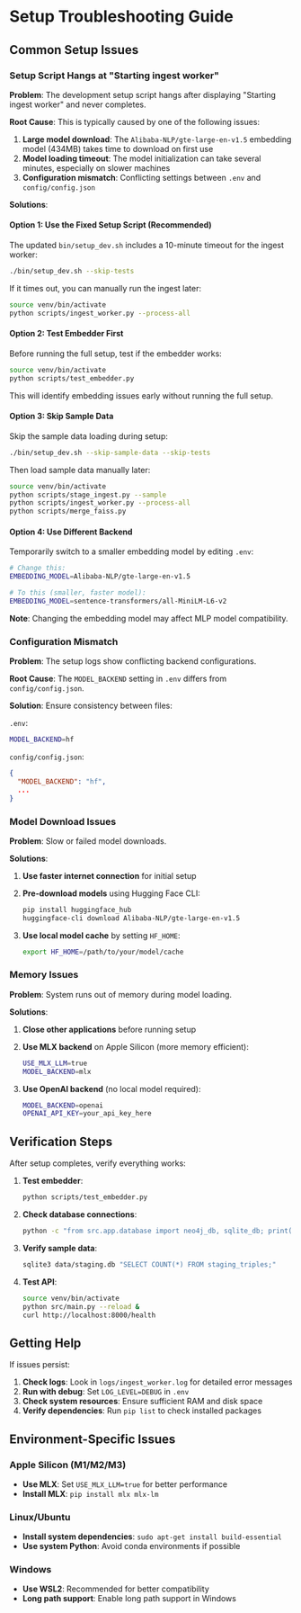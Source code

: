 # Setup Troubleshooting Guide

## Common Setup Issues

### Setup Script Hangs at "Starting ingest worker"

**Problem**: The development setup script hangs after displaying "Starting ingest worker" and never completes.

**Root Cause**: This is typically caused by one of the following issues:

1. **Large model download**: The `Alibaba-NLP/gte-large-en-v1.5` embedding model (434MB) takes time to download on first use
2. **Model loading timeout**: The model initialization can take several minutes, especially on slower machines
3. **Configuration mismatch**: Conflicting settings between `.env` and `config/config.json`

**Solutions**:

#### Option 1: Use the Fixed Setup Script (Recommended)
The updated `bin/setup_dev.sh` includes a 10-minute timeout for the ingest worker:

```bash
./bin/setup_dev.sh --skip-tests
```

If it times out, you can manually run the ingest later:
```bash
source venv/bin/activate
python scripts/ingest_worker.py --process-all
```

#### Option 2: Test Embedder First
Before running the full setup, test if the embedder works:

```bash
source venv/bin/activate
python scripts/test_embedder.py
```

This will identify embedding issues early without running the full setup.

#### Option 3: Skip Sample Data
Skip the sample data loading during setup:

```bash
./bin/setup_dev.sh --skip-sample-data --skip-tests
```

Then load sample data manually later:
```bash
source venv/bin/activate
python scripts/stage_ingest.py --sample
python scripts/ingest_worker.py --process-all
python scripts/merge_faiss.py
```

#### Option 4: Use Different Backend
Temporarily switch to a smaller embedding model by editing `.env`:

```bash
# Change this:
EMBEDDING_MODEL=Alibaba-NLP/gte-large-en-v1.5

# To this (smaller, faster model):
EMBEDDING_MODEL=sentence-transformers/all-MiniLM-L6-v2
```

**Note**: Changing the embedding model may affect MLP model compatibility.

### Configuration Mismatch

**Problem**: The setup logs show conflicting backend configurations.

**Root Cause**: The `MODEL_BACKEND` setting in `.env` differs from `config/config.json`.

**Solution**: Ensure consistency between files:

`.env`:
```bash
MODEL_BACKEND=hf
```

`config/config.json`:
```json
{
  "MODEL_BACKEND": "hf",
  ...
}
```

### Model Download Issues

**Problem**: Slow or failed model downloads.

**Solutions**:

1. **Use faster internet connection** for initial setup
2. **Pre-download models** using Hugging Face CLI:
   ```bash
   pip install huggingface_hub
   huggingface-cli download Alibaba-NLP/gte-large-en-v1.5
   ```

3. **Use local model cache** by setting `HF_HOME`:
   ```bash
   export HF_HOME=/path/to/your/model/cache
   ```

### Memory Issues

**Problem**: System runs out of memory during model loading.

**Solutions**:

1. **Close other applications** before running setup
2. **Use MLX backend** on Apple Silicon (more memory efficient):
   ```bash
   USE_MLX_LLM=true
   MODEL_BACKEND=mlx
   ```

3. **Use OpenAI backend** (no local model required):
   ```bash
   MODEL_BACKEND=openai
   OPENAI_API_KEY=your_api_key_here
   ```

## Verification Steps

After setup completes, verify everything works:

1. **Test embedder**:
   ```bash
   python scripts/test_embedder.py
   ```

2. **Check database connections**:
   ```bash
   python -c "from src.app.database import neo4j_db, sqlite_db; print('Neo4j:', neo4j_db.health_check()); print('SQLite: OK')"
   ```

3. **Verify sample data**:
   ```bash
   sqlite3 data/staging.db "SELECT COUNT(*) FROM staging_triples;"
   ```

4. **Test API**:
   ```bash
   source venv/bin/activate
   python src/main.py --reload &
   curl http://localhost:8000/health
   ```

## Getting Help

If issues persist:

1. **Check logs**: Look in `logs/ingest_worker.log` for detailed error messages
2. **Run with debug**: Set `LOG_LEVEL=DEBUG` in `.env`
3. **Check system resources**: Ensure sufficient RAM and disk space
4. **Verify dependencies**: Run `pip list` to check installed packages

## Environment-Specific Issues

### Apple Silicon (M1/M2/M3)
- **Use MLX**: Set `USE_MLX_LLM=true` for better performance
- **Install MLX**: `pip install mlx mlx-lm`

### Linux/Ubuntu
- **Install system dependencies**: `sudo apt-get install build-essential`
- **Use system Python**: Avoid conda environments if possible

### Windows
- **Use WSL2**: Recommended for better compatibility
- **Long path support**: Enable long path support in Windows 